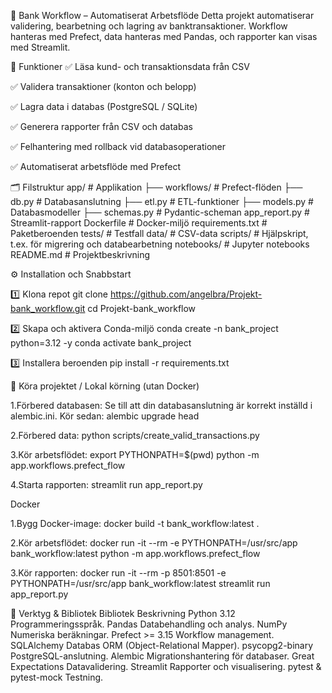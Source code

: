 🏦 Bank Workflow – Automatiserat Arbetsflöde
Detta projekt automatiserar validering, bearbetning och lagring av banktransaktioner.
Workflow hanteras med Prefect, data hanteras med Pandas, och rapporter kan visas med Streamlit.

🚀 Funktioner
✅ Läsa kund- och transaktionsdata från CSV

✅ Validera transaktioner (konton och belopp)

✅ Lagra data i databas (PostgreSQL / SQLite)

✅ Generera rapporter från CSV och databas

✅ Felhantering med rollback vid databasoperationer

✅ Automatiserat arbetsflöde med Prefect

🗂️ Filstruktur
app/ # Applikation
├── workflows/ # Prefect-flöden
├── db.py # Databasanslutning
├── etl.py # ETL-funktioner
├── models.py # Databasmodeller
├── schemas.py # Pydantic-scheman
app_report.py # Streamlit-rapport
Dockerfile # Docker-miljö
requirements.txt # Paketberoenden
tests/ # Testfall
data/ # CSV-data
scripts/ # Hjälpskript, t.ex. för migrering och databearbetning
notebooks/ # Jupyter notebooks
README.md # Projektbeskrivning


⚙️ Installation och Snabbstart

1️⃣ Klona repot
git clone https://github.com/angelbra/Projekt-bank_workflow.git
cd Projekt-bank_workflow


2️⃣ Skapa och aktivera Conda-miljö
conda create -n bank_project python=3.12 -y
conda activate bank_project


3️⃣ Installera beroenden
pip install -r requirements.txt


🧰 Köra projektet / Lokal körning (utan Docker)

1.Förbered databasen:
Se till att din databasanslutning är korrekt inställd i alembic.ini. Kör sedan:
alembic upgrade head


2.Förbered data:
python scripts/create_valid_transactions.py


3.Kör arbetsflödet:
export PYTHONPATH=$(pwd)
python -m app.workflows.prefect_flow


4.Starta rapporten:
streamlit run app_report.py


Docker

1.Bygg Docker-image:
docker build -t bank_workflow:latest .


2.Kör arbetsflödet:
docker run -it --rm -e PYTHONPATH=/usr/src/app bank_workflow:latest python -m app.workflows.prefect_flow


3.Kör rapporten:
docker run -it --rm -p 8501:8501 -e PYTHONPATH=/usr/src/app bank_workflow:latest streamlit run app_report.py

🔧 Verktyg & Bibliotek
Bibliotek	Beskrivning
Python 3.12	Programmeringsspråk.
Pandas	Databehandling och analys.
NumPy	Numeriska beräkningar.
Prefect >= 3.15	Workflow management.
SQLAlchemy	Databas ORM (Object-Relational Mapper).
psycopg2-binary	PostgreSQL-anslutning.
Alembic	Migrationshantering för databaser.
Great Expectations	Datavalidering.
Streamlit	Rapporter och visualisering.
pytest & pytest-mock	Testning.